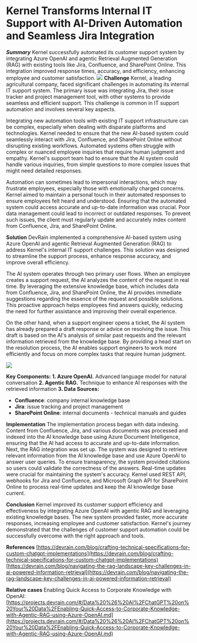 # Kernel Transforms Internal IT Support with AI-Driven Automation and Seamless Jira Integration

**_Summary_**
Kernel successfully automated its customer support system by integrating Azure OpenAI and agentic Retrieval Augmented Generation (RAG) with existing tools like Jira, Confluence, and SharePoint Online. This integration improved response times, accuracy, and efficiency, enhancing employee and customer satisfaction.
![](https://devrain.blob.core.windows.net/cases/Kernel_IT_1.png)
**Challenge**
Kernel, a leading agricultural company, faced significant challenges in automating its internal IT support system. The primary issue was integrating Jira, their issue tracker and project management tool, with other systems to provide seamless and efficient support. This challenge is common in IT support automation and involves several key aspects.

Integrating new automation tools with existing IT support infrastructure can be complex, especially when dealing with disparate platforms and technologies. Kernel needed to ensure that the new AI-based system could seamlessly interact with Jira, Confluence, and SharePoint Online without disrupting existing workflows. Automated systems often struggle with complex or nuanced employee inquiries that require human judgment and empathy. Kernel's support team had to ensure that the AI system could handle various inquiries, from simple questions to more complex issues that might need detailed responses.

Automation can sometimes lead to impersonal interactions, which may frustrate employees, especially those with emotionally charged concerns. Kernel aimed to maintain a personal touch in their automated responses to ensure employees felt heard and understood. Ensuring that the automated system could access accurate and up-to-date information was crucial. Poor data management could lead to incorrect or outdated responses. To prevent such issues, the client must regularly update and accurately index content from Confluence, Jira, and SharePoint Online.

**Solution**
DevRain implemented a comprehensive AI-based system using Azure OpenAI and agentic Retrieval Augmented Generation (RAG) to address Kernel's internal IT support challenges. This solution was designed to streamline the support process, enhance response accuracy, and improve overall efficiency.

The AI system operates through two primary user flows. When an employee creates a support request, the AI analyzes the content of the request in real time. By leveraging the extensive knowledge base, which includes data from Confluence, Jira, and SharePoint Online, the AI provides immediate suggestions regarding the essence of the request and possible solutions. This proactive approach helps employees find answers quickly, reducing the need for further assistance and improving their overall experience.

On the other hand, when a support engineer opens a ticket, the AI system has already prepared a draft response or advice on resolving the issue. This draft is based on the AI's analysis of similar past requests and the relevant information retrieved from the knowledge base. By providing a head start on the resolution process, the AI enables support engineers to work more efficiently and focus on more complex tasks that require human judgment.

![](https://devrain.blob.core.windows.net/cases/Kernel_IT_2.png)

**Key Components:**
**1\. Azure OpenAI.** Advanced language model for natural conversation
**2\. Agentic RAG.** Technique to enhance AI responses with the retrieved information
**3\. Data Sources:**
*   **Confluence**: company internal knowledge base
*   **Jira**: issue tracking and project management
*   **SharePoint Online**: internal documents - technical manuals and guides

**Implementation**
The implementation process began with data indexing. Content from Confluence, Jira, and various documents was processed and indexed into the AI knowledge base using Azure Document Intelligence, ensuring that the AI had access to accurate and up-to-date information.
Next, the RAG integration was set up. The system was designed to retrieve relevant information from the AI knowledge base and use Azure OpenAI to answer user queries. To ensure transparency, the system provided citations so users could validate the correctness of the answers.
Real-time updates were crucial for maintaining the system's accuracy. Kernel used REST API, webhooks for Jira and Confluence, and Microsoft Graph API for SharePoint Online to process real-time updates and keep the AI knowledge base current.

**Conclusion**
Kernel improved its customer support efficiency and effectiveness by integrating Azure OpenAI with agentic RAG and leveraging existing knowledge bases. The new system provided faster, more accurate responses, increasing employee and customer satisfaction. Kernel's journey demonstrated that the challenges of customer support automation could be successfully overcome with the right approach and tools.

**References**
[https://devrain.com/blog/crafting-technical-specifications-for-custom-chatgpt-implementations](https://devrain.com/blog/crafting-technical-specifications-for-custom-chatgpt-implementations)
[https://devrain.com/blog/navigating-the-rag-landscape-key-challenges-in-ai-powered-information-retrieval](https://devrain.com/blog/navigating-the-rag-landscape-key-challenges-in-ai-powered-information-retrieval)

**Relative cases**
Enabling Quick Access to Corporate Knowledge with OpenAI: [https://projects.devrain.com/#/Data%20%26%20AI%2FChatGPT%20on%20Your%20Data%2FEnabling-Quick-Access-to-Corporate-Knowledge-with-Agentic-RAG-using-Azure-OpenAI.md](https://projects.devrain.com/#/Data%20%26%20AI%2FChatGPT%20on%20Your%20Data%2FEnabling-Quick-Access-to-Corporate-Knowledge-with-Agentic-RAG-using-Azure-OpenAI.md)

